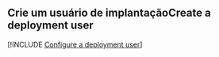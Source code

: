 ## <a name="create-a-deployment-user"></a><span data-ttu-id="142b9-101">Crie um usuário de implantação</span><span class="sxs-lookup"><span data-stu-id="142b9-101">Create a deployment user</span></span>  

[!INCLUDE [Configure a deployment user](configure-deployment-user-no-h.md)]